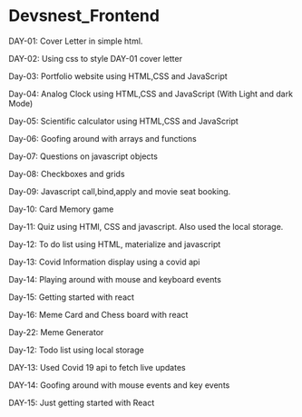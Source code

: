 # Devsnest_Frontend

DAY-01: Cover Letter in simple html.

DAY-02: Using css to style DAY-01 cover letter

Day-03: Portfolio website using HTML,CSS and JavaScript

Day-04: Analog Clock using HTML,CSS and JavaScript (With Light and dark Mode)

Day-05: Scientific calculator using HTML,CSS and JavaScript

Day-06: Goofing around with arrays and functions

Day-07: Questions on javascript objects

Day-08: Checkboxes and grids

Day-09: Javascript call,bind,apply and movie seat booking.

Day-10: Card Memory game

Day-11: Quiz using HTMl, CSS and javascript. Also used the local storage.

Day-12: To do list using HTML, materialize and javascript

Day-13: Covid Information display using a covid api

Day-14: Playing around with mouse and keyboard events

Day-15: Getting started with react

Day-16: Meme Card and Chess board with react

Day-22: Meme Generator



Day-12: Todo list using local storage

DAY-13: Used Covid 19 api to fetch live updates

DAY-14: Goofing around with mouse events and key events

DAY-15: Just getting started with React
